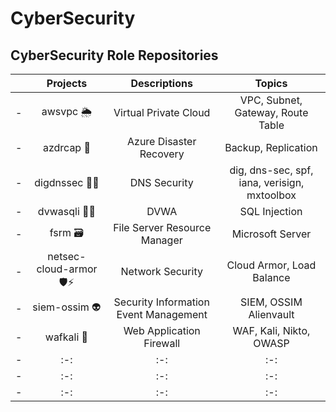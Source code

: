 # CyberSecurity


## CyberSecurity Role Repositories

| | Projects | Descriptions | Topics | 
| - | :-: | :-: | :-: |
| - | awsvpc 🌦️ | Virtual Private Cloud | VPC, Subnet, Gateway, Route Table | 
| - | azdrcap 📼  | Azure Disaster Recovery  | Backup, Replication | 
| - | digdnssec 🧑‍🎄 | DNS Security | dig, dns-sec, spf, iana, verisign, mxtoolbox | 
| - | dvwasqli 💫💉 | DVWA | SQL Injection | 
| - | fsrm 🗃️ | File Server Resource Manager  | Microsoft Server | 
| - | netsec-cloud-armor 🛡️⚡ | Network Security | Cloud Armor, Load Balance  | 
| - | siem-ossim 👽  | Security Information Event Management |  SIEM, OSSIM Alienvault | 
| - | wafkali 🐉 | Web Application Firewall | WAF, Kali, Nikto, OWASP | 
| - | :-: | :-: | :-: |
| - | :-: | :-: | :-: |
| - | :-: | :-: | :-: |


